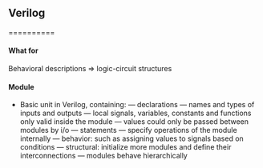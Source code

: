 ## Verilog
==========

#### What for

Behavioral descriptions => logic-circuit structures

#### Module

- Basic unit in Verilog, containing:
— declarations
    — names and types of inputs and outputs
    — local signals, variables, constants and functions only valid inside the module
    — values could only be passed between modules by i/o
— statements
    — specify operations of the module internally
    — behavior: such as assigning values to signals based on conditions
    — structural: initialize more modules and define their interconnections
— modules behave hierarchically
